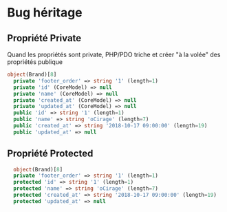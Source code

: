 # Bug héritage

## Propriété Private

Quand les propriétés sont private, 
PHP/PDO triche et créer "à la volée" des propriétés publique

```php
object(Brand)[8]
  private 'footer_order' => string '1' (length=1)
  private 'id' (CoreModel) => null
  private 'name' (CoreModel) => null
  private 'created_at' (CoreModel) => null
  private 'updated_at' (CoreModel) => null
  public 'id' => string '1' (length=1)
  public 'name' => string 'oCirage' (length=7)
  public 'created_at' => string '2018-10-17 09:00:00' (length=19)
  public 'updated_at' => null
```

## Propriété Protected

```php
  object(Brand)[8]
  private 'footer_order' => string '1' (length=1)
  protected 'id' => string '1' (length=1)
  protected 'name' => string 'oCirage' (length=7)
  protected 'created_at' => string '2018-10-17 09:00:00' (length=19)
  protected 'updated_at' => null
```
